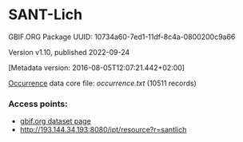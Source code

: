 # SANT-Lich

GBIF.ORG Package UUID: 10734a60-7ed1-11df-8c4a-0800200c9a66 

Version v1.10, published 2022-09-24

[Metadata version: 2016-08-05T12:07:21.442+02:00]

[Occurrence](http://rs.tdwg.org/dwc/terms/Occurrence) data core file: _occurrence.txt_ (10511 records)

### Access points:
- [gbif.org dataset page](https://www.gbif.org/dataset/10734a60-7ed1-11df-8c4a-0800200c9a66)
- http://193.144.34.193:8080/ipt/resource?r=santlich